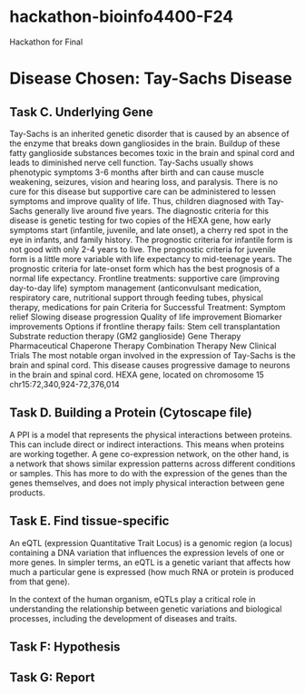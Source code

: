 # hackathon-bioinfo4400-F24
Hackathon for Final
# Disease Chosen: Tay-Sachs Disease
## Task C. Underlying Gene
Tay-Sachs is an inherited genetic disorder that is caused by an absence of the enzyme that breaks down gangliosides in the brain. Buildup of these fatty ganglioside substances becomes toxic in the brain and spinal cord and leads to diminished nerve cell function. Tay-Sachs usually shows phenotypic symptoms 3-6 months after birth and can cause muscle weakening, seizures, vision and hearing loss, and paralysis. There is no cure for this disease but supportive care can be administered to lessen symptoms and improve quality of life. Thus, children diagnosed with Tay-Sachs generally live around five years. The diagnostic criteria for this disease is genetic testing for two copies of the HEXA gene, how early symptoms start (infantile, juvenile, and late onset), a cherry red spot in the eye in infants, and family history. The prognostic criteria for infantile form is not good with only 2-4 years to live.  The prognostic criteria for juvenile form is a little more variable with life expectancy to mid-teenage years. The prognostic criteria for late-onset form which has the best prognosis of a normal life expectancy. 
Frontline treatments: 
supportive care (improving day-to-day life)
symptom management (anticonvulsant medication, respiratory care, nutritional support through feeding tubes, physical therapy, medications for pain
Criteria for Successful Treatment:
Symptom relief
Slowing disease progression
Quality of life improvement
Biomarker improvements
Options if frontline therapy fails:
Stem cell transplantation
Substrate reduction therapy (GM2 ganglioside)
Gene Therapy
Pharmaceutical Chaperone Therapy
Combination Therapy
New Clinical Trials
The most notable organ involved in the expression of Tay-Sachs is the brain and spinal cord. This disease causes progressive damage to neurons in the brain and spinal cord.
HEXA gene, located on chromosome 15
chr15:72,340,924-72,376,014
## Task D. Building a Protein (Cytoscape file)
A PPI is a model that represents the physical interactions between proteins. This can include direct or indirect interactions. This means when proteins are working together. A gene co-expression network, on the other hand, is a network that shows similar expression patterns across different conditions or samples. This has more to do with the expression of the genes than the genes themselves, and does not imply physical interaction between gene products. 
## Task E. Find tissue-specific
An eQTL (expression Quantitative Trait Locus) is a genomic region (a locus) containing a DNA variation that influences the expression levels of one or more genes. In simpler terms, an eQTL is a genetic variant that affects how much a particular gene is expressed (how much RNA or protein is produced from that gene).

In the context of the human organism, eQTLs play a critical role in understanding the relationship between genetic variations and biological processes, including the development of diseases and traits.

## Task F: Hypothesis
## Task G: Report

